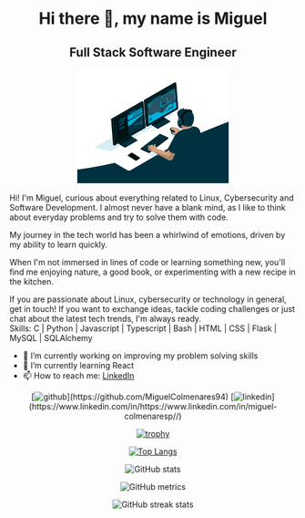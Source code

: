 <div align="center">
  <h1>Hi there 👋, my name is Miguel</h1>
  <h2>Full Stack Software Engineer</h2>
</div>

<div align="center">
  <div>
    <img src="git_bg2.gif" alt="Full Stack Software Engineer" height="200">
  </div>
</div>


Hi! I'm Miguel, curious about everything related to Linux, Cybersecurity and Software Development. I almost never have a blank mind, as I like to think about everyday problems and try to solve them with code.

My journey in the tech world has been a whirlwind of emotions, driven by my ability to learn quickly.

When I'm not immersed in lines of code or learning something new, you'll find me enjoying nature, a good book, or experimenting with a new recipe in the kitchen.

If you are passionate about Linux, cybersecurity or technology in general, get in touch! If you want to exchange ideas, tackle coding challenges or just chat about the latest tech trends, I'm always ready.
<br>
Skills: C | Python | Javascript | Typescript | Bash | HTML | CSS | Flask | MySQL | SQLAlchemy
<br>
- 🔭 I’m currently working on improving my problem solving skills 
- 🌱 I’m currently learning React 
- 📫 How to reach me: [LinkedIn](https://www.linkedin.com/in/miguel-colmenaresp/) 

<div align="center">
[<img src='https://cdn.jsdelivr.net/npm/simple-icons@3.0.1/icons/github.svg' alt='github' height='40'>](https://github.com/MiguelColmenares94)
[<img src='https://cdn.jsdelivr.net/npm/simple-icons@3.0.1/icons/linkedin.svg' alt='linkedin' height='40'>](https://www.linkedin.com/in/https://www.linkedin.com/in/miguel-colmenaresp//)  

[![trophy](https://github-profile-trophy.vercel.app/?username=MiguelColmenares94)](https://github.com/ryo-ma/github-profile-trophy)

[![Top Langs](https://github-readme-stats.vercel.app/api/top-langs/?username=MiguelColmenares94)](https://github.com/anuraghazra/github-readme-stats)

![GitHub stats](https://github-readme-stats.vercel.app/api?username=MiguelColmenares94&show_icons=true&count_private=true)  

![GitHub metrics](https://metrics.lecoq.io/MiguelColmenares94)  

![GitHub streak stats](https://streak-stats.demolab.com/?user=MiguelColmenares94)
</div>
